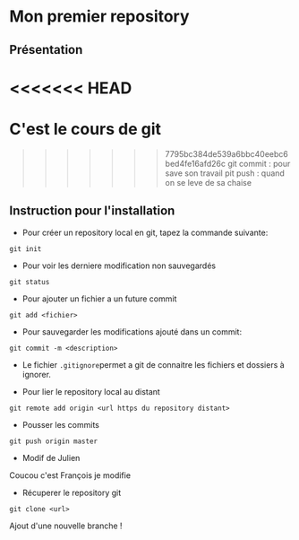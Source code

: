 # Mon premier repository

## Présentation

# <<<<<<< HEAD

# C'est le cours de git

> > > > > > > 7795bc384de539a6bbc40eebc6bed4fe16afd26c
> > > > > > > git commit : pour save son travail
> > > > > > > pit push : quand on se leve de sa chaise

## Instruction pour l'installation

- Pour créer un repository local en git, tapez la commande suivante:

```shell
git init
```

- Pour voir les derniere modification non sauvegardés

```shell
git status
```

- Pour ajouter un fichier a un future commit

```shell
git add <fichier>
```

- Pour sauvegarder les modifications ajouté dans un commit:

```shell
git commit -m <description>
```

- Le fichier `.gitignore`permet a git de connaitre les fichiers et dossiers à ignorer.

- Pour lier le repository local au distant

```shell
git remote add origin <url https du repository distant>
```

- Pousser les commits

```shell
git push origin master
```

- Modif de Julien

Coucou c'est François je modifie

- Récuperer le repository git

```shell
git clone <url>
```

Ajout d'une nouvelle branche !

